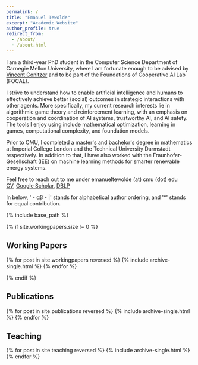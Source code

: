 ```yaml
---
permalink: /
title: "Emanuel Tewolde"
excerpt: "Academic Website"
author_profile: true
redirect_from: 
  - /about/
  - /about.html
---
```


<!-- Welcome to my academic website! It is work in progress, especially starting from the section "Working Papers". -->

I am a third-year PhD student in the Computer Science Department of Carnegie Mellon University, where I am fortunate enough to be advised by <a href=" https://www.cs.cmu.edu/~conitzer/ " target="_blank"  rel="noopener noreferrer">Vincent Conitzer</a> and to be part of the Foundations of Cooperative AI Lab (FOCAL). 
<!-- <a href=" https://www.cs.cmu.edu/~focal/ " target="_blank"  rel="noopener noreferrer">Foundations of Cooperative AI Lab (FOCAL)</a> -->

I strive to understand how to enable artificial intelligence and humans to effectively achieve better (social) outcomes in strategic interactions with other agents. More specifically, my current research interests lie in algorithmic game theory and reinforcement learning, with an emphasis on cooperation and coordination of AI systems, trustworthy AI, and AI safety. The tools I enjoy using include mathematical optimization, learning in games, computational complexity, and foundation models.

Prior to CMU, I completed a master's and bachelor's degree in mathematics at Imperial College London and the Technical University Darmstadt respectively. In addition to that, I have also worked with the Fraunhofer-Gesellschaft (IEE) on machine learning methods for smarter renewable energy systems.
<!-- <a href=" https://www.iee.fraunhofer.de/en.html " target="_blank"  rel="noopener noreferrer">Fraunhofer-Gesellschaft (IEE)</a> -->

Feel free to reach out to me under emanueltewolde (at) cmu (dot) edu
<br>
<a href=" ../files/CV.pdf " target="_blank"  rel="noopener noreferrer">CV</a>,  <a href=" https://scholar.google.com/citations?user=LpZkIogAAAAJ&hl=en " target="_blank"  rel="noopener noreferrer">Google Scholar</a>, <a href=" https://dblp.org/pid/305/4404.html " target="_blank"  rel="noopener noreferrer">DBLP</a> 

<!--| <a href=" https://scholar.google.com/citations?user=LpZkIogAAAAJ&hl=en " target="_blank"  rel="noopener noreferrer">DBLP</a> -->

<!-- {% if author.googlescholar %}
  You can find my articles on <u><a href="{{author.googlescholar}}">my Google Scholar profile</a>.</u>
{% endif %} -->

In below, ' - &alpha;&beta; - &#124;' stands for alphabetical author ordering, and '&#42;' stands for equal contribution.

{% include base_path %}


{% if site.workingpapers.size != 0 %}
## Working Papers

{% for post in site.workingpapers reversed %}
  {% include archive-single.html %}
{% endfor %}

{% endif %}

## Publications

{% for post in site.publications reversed %}
  {% include archive-single.html %}
{% endfor %}

## Teaching

{% for post in site.teaching reversed %}
  {% include archive-single.html %}
{% endfor %}

